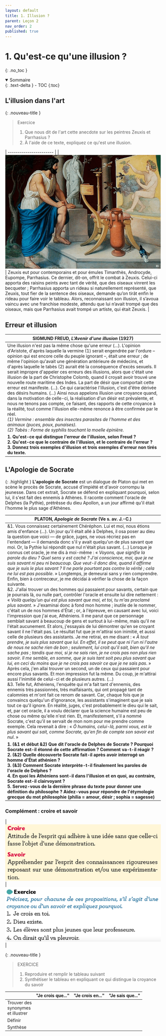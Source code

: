 ```yaml
---
layout: default
title: 1. Illusion ?
parent: Leçon 2
nav_order: 2
published: true
---
```

# 1. Qu'est-ce qu'une illusion ?
{: .no_toc }

<details open markdown="block">
  <summary>
    Sommaire
  </summary>
  {: .text-delta }
- TOC
{:toc}
</details>

## L'illusion dans l'art

{: .nouveau-title }
> Exercice
>
>1. Que nous dit de l'art cette anecdote sur les peintres Zeuxis et Parrhasius ?
> 2. À l'aide de ce texte, expliquez ce qu'est une illusion.


| ----------------------- | 
| <img src="../../assets/img/grapes.png" alt="Johann-Georg-Hiltensperger-encaustic-painting-representing-Zeuxis-grape-and-the-birds" style="zoom:350%;" /> | Zeuxis eut pour contemporains et pour émules Timanthès, Androcyde, Eupompe, Parrhasius. Ce dernier, dit-on, offrit le combat à Zeuxis. Celui-ci apporta des raisins peints avec tant de vérité, que des oiseaux vinrent les becqueter ; Parrhasius apporta un rideau si naturellement représenté, que Zeuxis, tout fier de la sentence des oiseaux, demande qu’on tirât enfin le rideau pour faire voir le tableau. Alors, reconnaissant son illusion, il s’avoua vaincu avec une franchise modeste, attendu que lui n’avait trompé que des oiseaux, mais que Parrhasius avait trompé un artiste, qui était Zeuxis. |


## Erreur et illusion

| SIGMUND FREUD, _L'Avenir d'une illusion_ (1927)              |
| ------------------------------------------------------------ |
| Une illusion n'est pas la même chose qu'une erreur (...). L'opinion d'Aristote, d'après laquelle la vermine (1) serait engendrée par l'ordure – opinion qui est encore celle du peuple ignorant –, était une erreur ; de même l'opinion qu'avait une génération antérieure de médecins, et d'après laquelle le tabès (2) aurait été la conséquence d'excès sexuels. Il serait impropre d'appeler ces erreurs des illusions, alors que c'était une illusion de la part de Christophe Colomb, quand il croyait avoir trouvé une nouvelle route maritime des Indes. La part de désir que comportait cette erreur est manifeste. (...). Ce qui caractérise l'illusion, c'est d'être dérivée des désirs humains. (...) Ainsi nous appelons illusion une croyance quand, dans la motivation de celle-ci, la réalisation d'un désir est prévalente, et nous ne tenons pas compte, ce faisant, des rapports de cette croyance à la réalité, tout comme l'illusion elle-même renonce à être confirmée par le réel. <br /> *(1) Vermine : ensemble des insectes parasites de l'homme et des animaux (puces, poux, punaises).<br />(2) Tabès : Forme de syphilis touchant la moelle épinière.* |
| **1. Qu'est-ce qui distingue l'erreur de l'illusion, selon Freud ?<br />2. Qu'est-ce que le contraire de l'illusion, et le contraire de l'erreur ?<br />3. Donnez trois exemples d'illusion et trois exemples d'erreur non tirés du texte.** |

## L'Apologie de Socrate

{: .highlight }
**L'apologie de Socrate** est un dialogue de Platon qui met en scène le procès de Socrate, accusé d'impiété et d'avoir corrompu la jeunesse. Dans cet extrait, Socrate se défend en expliquant pourquoi, selon lui, il s'est fait des ennemis à Athènes. Il raconte comment l'oracle de Delphes (la Pythie), prétrêsse du dieu Apollon, a un jour affirmé qu'il était l'homme le plus sage d'Athènes.

| PLATON, *Apologie de Socrate* (Ve s. av. J.-C.)              |
| ------------------------------------------------------------ |
| &1. Vous connaissez certainement Chéréphon. Lui et moi, nous étions amis d'enfance (...). Un jour qu'il était allé à Delphes, il osa poser au dieu la question que voici — de grâce, juges, ne vous récriez pas en l'entendant — il demanda donc s'il y avait quelqu'un de plus savant que moi. Or, la Pythie lui répondit que nul n'était plus savant. (...) Lorsque je connus cet oracle, je me dis à moi-même : « *Voyons, que signifie la parole du dieu ? Quel sens y est caché ? J'ai conscience, moi, que je ne suis savant ni peu ni beaucoup. Que veut-il donc dire, quand il affirme que je suis le plus savant ? Il ne parle pourtant pas contre la vérité ; cela ne lui est pas possible*. » Longtemps, je demeurai sans y rien comprendre. Enfin, bien à contrecœur, je me décidai à vérifier la chose de la façon suivante.<br />&2. J'allai trouver un des hommes qui passaient pour savants, certain que je pourrais là, ou nulle part, contrôler l'oracle et ensuite lui dire nettement : « *Voilà quelqu'un qui est plus savant que moi, et toi, tu m'as proclamé plus savant*. » J'examinai donc à fond mon homme ; inutile de le nommer, c'était un de nos hommes d'État ; or, à l'épreuve, en causant avec lui, voici l'impression que j'ai eue, Athéniens. Il me parut que ce personnage semblait savant à beaucoup de gens et surtout à lui-même, mais qu'il ne l'était aucunement. Et alors, j'essayais de lui démontrer qu'en se croyant savant il ne l'était pas. Le résultat fut que je m'attirai son inimitié, et aussi celle de plusieurs des assistants. Je me retirai, en me disant : « *À tout prendre, je suis plus savant que lui. En effet, il se peut que ni l'un ni l'autre de nous ne sache rien de bon ; seulement, lui croit qu'il sait, bien qu'il ne sache pas ; tandis que moi, si je ne sais rien, je ne crois pas non plus rien savoir. Il me semble, en somme, que je suis tant soit peu plus savant que lui, en ceci du moins que je ne crois pas savoir ce que je ne sais pas*. » Après cela, j'en allai trouver un second, un de ceux qui passaient pour encore plus savants. Et mon impression fut la même. Du coup, je m'attirai aussi l'inimitié de celui-ci et de plusieurs autres. (...)<br />&3. Telle fut, Athéniens, l'enquête qui m'a fait tant d'ennemis, des ennemis très passionnés, très malfaisants, qui ont propagé tant de calomnies et m'ont fait ce renom de savant. Car, chaque fois que je convaincs quelqu'un d'ignorance, les assistants s'imaginent que je sais tout ce qu'il ignore. En réalité, juges, c'est probablement le dieu qui le sait, et, par cet oracle, il a voulu déclarer que la science humaine est peu de chose ou même qu'elle n'est rien. Et, manifestement, s'il a nommé Socrate, c'est qu'il se servait de mon nom pour me prendre comme exemple. Cela revenait à dire : « *Ô humains, celui-là, parmi vous, est le plus savant qui sait, comme Socrate, qu'en fin de compte son savoir est nul*. » |
| **1.  (&1 et début &2) Que dit l'oracle de Delphes de Socrate ? Pourquoi Socrate est-il étonné de cette affirmation ? Comment va-t-il réagir ?<br />2.  (&2) Quelle découverte Socrate fait-il après avoir interrogé un homme d'État athénien ?<br />3.  (&3) Comment Socrate interprète-t-il finalement les paroles de l'oracle de Delphes ?<br />4. En quoi les Athéniens sont-il dans l'illusion et en quoi, au contraire, Socrate est-il clairvoyant ?<br />5. Servez-vous de la dernière phrase du texte pour donner une définition du philosophe ? Aidez-vous pour répondre de l'étymologie grecque du mot philosophie (philia = amour, désir ; sophia = sagesse)** |

### Complément : croire et savoir

|   <img src="../../assets/img/croiresavoir-1.png" style="zoom:150%;" />   |  <img src="../../assets/img/croiresavoir-2.png" style="zoom:150%;" />    |


{: .nouveau-title }
>EXERCICE 
>
>1. Reproduire et remplir le tableau suivant
>2. Synthétiser le tableau en expliquant ce qui distingue la croyance du savoir


|                                                | "Je crois que..." | "Je crois en..." | "Je sais que..." |
| ---------------------------------------------- | ----------------- | ---------------- | ---------------- |
| Trouver des <br />synonymes <br />et illustrer |                   |                  |                  |
| Définir                                        |                   |                  |                  |
| Synthèse                                       |                   |                  |                  |
